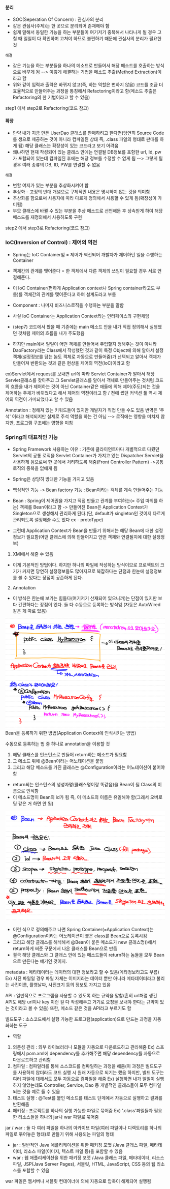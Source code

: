 
#### 분리
- SOC(Seperation Of Concern) : 관심사의 분리
- 같은 관심사(주제)는 한 곳으로 분리되어 존재해야 함
- 쉽게 말해서 동일한 기능을 하는 부분들이 여기저기 중복해서 나타나게 될 경우 고칠 때 일일이 다 확인하며 고쳐야 하므로 불편하기 때문에 관심사의 분리가 필요한 것

`해결`
- 같은 기능을 하는 부분들을 하나의 메소드로 만들어서 해당 메소드를 호출하는 방식으로 바꾸게 됨 --> 이렇게 해결하는 기법을 메소드 추출(Method Extraction)이라고 함
- 위와 같이 입력과 출력은 바뀌지 않고(즉, 하는 역할은 변하지 않음) 코드를 조금 더 효율적으로 만들어주는 과정을 통칭해서 Refactoring이라고 함(메소드 추출은 Refactoring의 한 기법이라고 할 수 있음)

step1 에서 step2로 Refactoring(코드 참고)



#### 확장
- 만약 내가 지금 만든 UserDao 클래스를 판매하려고 한다면(당연히 Source Code를 생으로 제공하는 것이 아니라 컴파일된 상태 즉, .class 파일의 형태로 판매를 하게 됨) 해당 클래스는 확장성이 있는 코드라고 보기 어려움
- 왜냐하면 현재 작성되어 있는 클래스 안에는 연결될 DB정보를 포함한 url, Id, pw가 포함되어 있는데 컴파일된 후에는 해당 정보를 수정할 수 없게 됨 --> 그렇게 될 경우 여러 종류의 DB, ID, PW를 연결할 수 없음

`해결`
- 변할 여지가 있는 부분을 추상화시켜야 함
- 추상화 - 고정의 반대 개념으로 구체적인 내용은 명시하지 않는 것을 의미함
- 추상화를 함으로써 사용자에 따라 다르게 정의해서 사용할 수 있게 됨(확장성이 가미됨)
- 부모 클래스에 바뀔 수 있는 부분을 추상 메소드로 선언해둔 후 상속받게 하여 해당 메소드를 재정의해서 사용하도록 구현

step2 에서 step3로 Refactoring(코드 참고)



### IoC(Inversion of Control) : 제어의 역전
- Spring는 IoC Container임 = 제어가 역전되어 개발자가 제어하던 일을 수행하는 Container
- 객체간의 관계를 맺어준다 = 한 객체에서 다른 객체의 쓰임이 필요할 경우 서로 연결해준다.
- 이 IoC Container(편하게 Application context나 Spring container라고도 부름)를 객체간의 관계를 맺어준다고 하여 설계도라고 부름
- Component : 나머지 비즈니스로직을 수행하는 부분을 말함
- 사실 IoC Container는 Application Context라는 인터페이스의 구현체임

- (step7) 코드에서 봤을 때 기존에는 main 메소드 안을 내가 직접 정의해서 실행했던 것처럼 제어의 흐름을 내가 주도했음
- 하지만 main에서 일일이 어떤 객체를 만들어서 주입할지 정해주는 것이 아니라 DaoFactory라는 Class에서 작성했던 것과 같이 특정  Object에 의해 알아서 설정 객체(설정정보를 담는 놈도 객체로 자동으로 만들어줌)가 선택되고 알아서 객체가 만들어져 반환되는 것과 같은 현상을 제어의 역전(IoC)이라고 함

ex)Servlet에서 request를 보내면 url에 따라 Servlet Container가 알아서 해당 Servlet클래스를 찾아주고 그 Servlet클래스를 알아서 객체로 만들어주는 것처럼 코드의 흐름을 내가 제어하는 것이 아닌 Container같은 애들에 의해 제어(주도)되는 것을 제어하는 주체가 바뀌었다고 해서 제어의 역전이라고 함 / 전에 썼던 커넥션 풀 역시 제어의 역전이 가미되었다고 할 수 있음

Annotation : 정해져 있는 키워드들이 있지만 개발자가 직접 만들 수도 있음
번역은 '주석' 이라고 해석되지만 실제로 주석 역할을 하는 건 아님
--> 로직에는 영향을 미치지 않지만, 프로그램 구조에는 영향을 미침



### Spring의 대표적인 기능
- Spring Framework 사용하는 이유 : 기존에 클라이언트마다 개별적으로 다뤘던 Servlet의 공통 로직을  Servlet Container가 가지고 있는 Dispatcher Servlet을 사용하게 됨으로써 한 곳에서 처리하도록 해줌(Front Controller Pattern) ->공통 로직의 중복을 없애게 됨
- Spring은 상당히 방대한 기능을 가지고 있음
- 핵심적인 기능 -> Bean factory 기능 : Bean이라는 객체를 계속 만들어주는 기능
- Bean : Spring이 제어권을 가지고 직접 만들고 관계를 부여하는(= 주입 따위를 하는) 객체를 Bean이라고 함 -> 만들어진 Bean은 Application Context가 Singleton으로 생성해서 관리하게 된다.(단, default가 singleton인 것이지 다르게 관리되도록 설정해줄 수도 있다 ex - protoType)

- 그런데 Application Context가 Bean을 만들기 위해서는 해당 Bean에 대한 설정정보가 필요함(어떤 클래스에 의해 만들어지고 언떤 객체와 연결될지에 대한 설정정보)
1. XMl에서 해줄 수 있음
- 이게 기본적인 방법이다. 하지만 하나의 파일에 작성하는 방식이므로 프로젝트의 크기가 커지면 당연히 설정정보들도 많아지므로 복잡하다는 단점과 한눈에 설정정보를 볼 수 있다는 장점이 공존하게 된다.
2. Annotation
- 이 방식은 한눈에 보기는 힘들다(여기저기 산재되어 있으니까)는 단점이 있지만 보다 간편하다는 장점이 있다.
둘 다 수동으로 등록하는 방식임 (자동은 AutoWired 같은 게 따로 있음)

![](../../README_resources/Pasted%20image%2020240116200526.png)
Bean을 등록하기 위한 방법(Application Context에 인식시키는 방법)

수동으로 등록하는 법 중 하나로 annotation을 이용할 것
1. 해당 클래스를 인스턴스로 만들어 return하는 메소드가 필요함
2. 그 메소드 위에 @Bean이라는 어노테이션을 붙임
3. 그리고 해당 메소드를 가진 클래스는 @Configuration이라는 어노테이션이 붙어야 함

- return되는 인스턴스의 생성자명(클래스명이랑 똑같음)을 Bean이 될 Class의 이름으로 인식함
- 이 메소드명이 Bean의 id가 됨 즉, 이 메소드의 이름은 유일해야 함(그래서 오버로딩 같은 거 하면 안 됨)

![](../../README_resources/Pasted%20image%2020230704074354.png)
- 이런 식으로 정의해주고 나면 Spring Container(=Application Context)는 @Configuration이라는 어노테이션이 붙은 class를 Bean으로 등록시킴
- 그리고 해당 클래스를 해석해서 @Bean이 붙은 메소드가 new 클래스명()해서 return하게 써준 구문에서 나온 클래스를 Bean으로 만듬
- 결국 해당 클래스와 그 클래스 안에 있는 메소드들이 return하는 놈들을 모두 Bean으로 만든다는 얘기인 것이지.

metadata : 메타데이터는 데이터의 대한 정보라고 할 수 있음(메타정보라고도 부름)
Ex) 사진 파일일 경우 파일 자체는 이미지라는 데이터 뿐만 아니라 메타데이터라고 불리는 사진이름, 촬영날짜, 사진크기 등의 정보도 가지고 있음

API : 일반적으로 프로그램을 사용할 수 있도록 하는 규약을 말함(흔히 url처럼 생긴 API도 해당 url이나 key 이런 걸 다 작성해주고 거기로 요청을 보내야 한다는 규약이 있는 것이라고 볼 수 있음) 또한, 메소드 같은 것을 API라고 부르기도 함

빌드도구 : 소스코드에서 실행 가능한 프로그램(application)으로 만드는 과정을 자동화하는 도구
- 역할
1. 의존성 관리 : 외부 라이브러리나 모듈을 자동으로 다운로드하고 관리해줌
Ex) 스프링에서 pom.xml에 dependency를 추가해주면 해당 dependency를 자동으로 다운로드하고 관리함
2. 컴파일 : 컴파일러를 통해 소스코드를 컴파일하는 과정을 해줌(이 과정은 빌드도구를 사용하지 않더라도 코드 실행 시 원래 자동으로 되기는 했음 하지만, 빌드 도구는 여러 파일에 대해서도 모두 자동으로 컴파일을 해줌
Ex) 실행하면 내가 일일이 실행하지 않았는데도 Controller, Service, Dao 등 개별적인 클래스들이 모두 컴파일되는 것을 예로 들 수 있음
3. 테스트 실행 : @Test를 붙인 메소드를 테스트 단계에서 자동으로 실행하고 결과를 반환해줌
4. 패키징 : 프로젝트를 하나의 실행 가능한 파일로 묶어줌
Ex) '.class'파일들과 필요한 리소스들을 하나의 jar나 war 파일로 묶어줌


jar / war : 둘 다 여러 파일을 하나의 아카이브 파일(여러 파일이나 디렉토리를 하나의 파일로 묶어놓은 형태)로 만들기 위해 사용되는 파일의 형태
- jar : 일반적인 Java 애플리케이션을 위한 패키징 포맷 /Java 클래스 파일, 메타데이터, 리소스 파일(이미지, 텍스트 파일 등)을 포함할 수 있음
- war : 웹 애플리케이션을 위한 패키징 포맷 /Java 클래스 파일, 메타데이터, 리소스 파일, JSP(Java Server Pages), 서블릿, HTML, JavaScript, CSS 등의 웹 리소스를 포함할 수 있음

war 파일은 웹서버나 서블릿 컨테이너에 의해 자동으로 압축이 해제되어 실행됨

